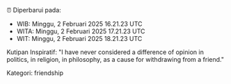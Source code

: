 ⏰ Diperbarui pada:
- WIB: Minggu, 2 Februari 2025 16.21.23 UTC
- WITA: Minggu, 2 Februari 2025 17.21.23 UTC
- WIT: Minggu, 2 Februari 2025 18.21.23 UTC

Kutipan Inspiratif:
"I have never considered a difference of opinion in politics, in religion, in philosophy, as a cause for withdrawing from a friend."


Kategori: friendship

